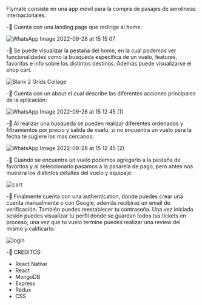 Flymate consiste en una app móvil para la compra de pasajes de aerolineas internacionales.

-:star2: Cuenta con una landing page que redirige al home:

![WhatsApp Image 2022-09-28 at 15 15 07](https://user-images.githubusercontent.com/99872514/192858785-627e4368-98c9-4aa7-8dcd-1421c9c685cc.jpeg)

-:star2: Se puede visualizar la pestaña del home, en la cual podemos ver funcionalidades como la busqueda específica de un vuelo, features, favoritos e info sobre los distintos destinos. Además puede visualizarse el shop cart.

![Blank 2 Grids Collage](https://user-images.githubusercontent.com/99872514/192860073-253ae31e-52b2-46a6-a05f-90eea9c28258.png)

-:star2: Cuenta con un about el cual describe las diferentes acciones principales de la aplicación:

![WhatsApp Image 2022-09-28 at 15 12 45 (1)](https://user-images.githubusercontent.com/99872514/192861539-664594d8-18a9-4102-9e65-35c8c3849a9a.jpg)

-:star2: Al realizar una búsqueda se pueden realizar diferentes ordenados y filtramientos por precio y salida de vuelo, si no encuentra un vuelo para la fecha te sugiere los mas cercanos:

![WhatsApp Image 2022-09-28 at 15 12 45 (2)](https://user-images.githubusercontent.com/99872514/192862002-7b2b2e95-47c6-4070-ad8a-a56cc8c866a6.jpeg)

-:star2: Cuando se encuentra un vuelo podemos agregarlo a la pestaña de favoritos y al seleccionarlo pasamos a la pasarela de pago, pero antes nos muestra los distintos detalles del vuelo y equipaje: 

![cart](https://user-images.githubusercontent.com/99872514/192863296-202013aa-721c-46fa-b25e-8c7d443637b5.jpg)


-:star2: Finalmente cuenta con una authentication, donde puedes crear una cuenta manualmente o con Google, además recibiras un email de verificación. También puedes reestablecer tu contraseña. Una vez iniciada sesión puedes visualizar tu perfil donde se guardan todos tus tickets en proceso, una vez que tu vuelo termine puedes realizar una review del mismo y calificarlo: 

![login](https://user-images.githubusercontent.com/99872514/192864971-85bbec64-242d-4fb8-9768-eab82e9fb5bc.jpg)


-:star2: CREDITOS:
- React Native
- React
- MongoDB
- Express
- Redux
- CSS
